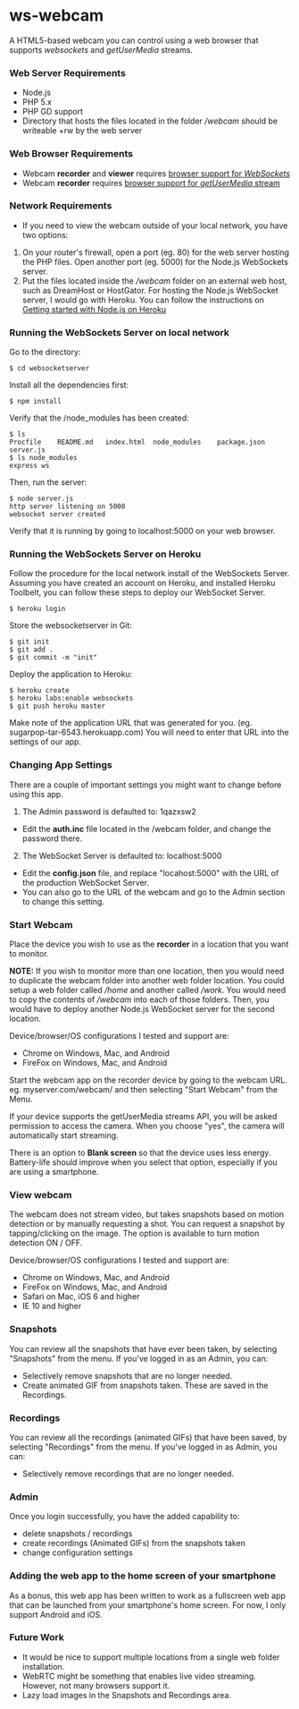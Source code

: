 ws-webcam
=========

A HTML5-based webcam you can control using a web browser that supports *websockets*
and *getUserMedia* streams.

### Web Server Requirements

* Node.js
* PHP 5.x
* PHP GD support
* Directory that hosts the files located in the folder */webcam* should be writeable
+rw by the web server

### Web Browser Requirements

* Webcam **recorder** and **viewer** requires [browser support for
*WebSockets*](http://caniuse.com/websockets)
* Webcam **recorder** requires [browser support for *getUserMedia*
stream](http://caniuse.com/stream)

### Network Requirements

* If you need to view the webcam outside of your local network, you have two
options:
 1. On your router's firewall, open a port (eg. 80) for the web server hosting
 the PHP files. Open another port (eg. 5000) for the Node.js WebSockets server.
 2. Put the files located inside the */webcam* folder on an external web host,
 such as DreamHost or HostGator. For hosting the Node.js WebSocket server, I
 would go with Heroku. You can follow the instructions on
 [Getting started with Node.js on
 Heroku](https://devcenter.heroku.com/articles/getting-started-with-nodejs)

### Running the WebSockets Server on local network

Go to the directory:

    $ cd websocketserver

Install all the dependencies first:

    $ npm install

Verify that the /node_modules has been created:

    $ ls
    Procfile	README.md	index.html	node_modules	package.json	server.js
    $ ls node_modules
    express	ws

Then, run the server:

    $ node server.js
    http server listening on 5000
    websocket server created

Verify that it is running by going to localhost:5000 on your web browser.

### Running the WebSockets Server on Heroku

Follow the procedure for the local network install of the WebSockets Server.
Assuming you have created an account on Heroku, and installed Heroku Toolbelt,
you can follow these steps to deploy our WebSocket Server.

    $ heroku login

Store the websocketserver in Git:

    $ git init
    $ git add .
    $ git commit -m "init"

Deploy the application to Heroku:

    $ heroku create
    $ heroku labs:enable websockets
    $ git push heroku master

Make note of the application URL that was generated for you.
(eg. sugarpop-tar-6543.herokuapp.com) You will need to enter that URL into the
settings of our app.

### Changing App Settings

There are a couple of important settings you might want to change before using
this app.

1. The Admin password is defaulted to: 1qazxsw2
  * Edit the **auth.inc** file located in the /webcam folder, and change the password there.
2. The WebSocket Server is defaulted to: localhost:5000
  * Edit the **config.json** file, and replace "locahost:5000" with the
URL of the production WebSocket Server.
  * You can also go to the URL of the webcam and go to the Admin section to
  change this setting.

### Start Webcam

Place the device you wish to use as the **recorder** in a location that you
want to monitor.

**NOTE:** If you wish to monitor more than one location, then you would
need to duplicate the webcam folder into another web folder location. You could
setup a web folder called */home* and another called */work*. You would need to
copy the contents of */webcam* into each of those folders. Then, you would have
to deploy another Node.js WebSocket server for the second location.

Device/browser/OS configurations I tested and support are:
* Chrome on Windows, Mac, and Android
* FireFox on Windows, Mac, and Android

Start the webcam app on the recorder device by going to the webcam URL.
eg. myserver.com/webcam/ and then selecting "Start Webcam" from the Menu.

If your device supports the getUserMedia streams API, you will be asked
permission to access the camera. When you choose "yes", the camera will
automatically start streaming.

There is an option to **Blank screen** so that the device uses less energy.
Battery-life should improve when you select that option, especially if you are using a smartphone.

### View webcam

The webcam does not stream video, but takes snapshots based on motion detection
or by manually requesting a shot. You can request a snapshot by tapping/clicking on
the image. The option is available to turn motion detection ON / OFF.

Device/browser/OS configurations I tested and support are:
* Chrome on Windows, Mac, and Android
* FireFox on Windows, Mac, and Android
* Safari on Mac, iOS 6 and higher
* IE 10 and higher

### Snapshots

You can review all the snapshots that have ever been taken, by selecting
"Snapshots" from the menu. If you've logged in as an Admin, you can:

* Selectively remove snapshots that are no longer needed.
* Create animated GIF from snapshots taken. These are saved in the Recordings.

### Recordings

You can review all the recordings (animated GIFs) that have been saved, by
selecting "Recordings" from the menu. If you've logged in as Admin, you can:

* Selectively remove recordings that are no longer needed.

### Admin

Once you login successfully, you have the added capability to:

* delete snapshots / recordings
* create recordings (Animated GIFs) from the snapshots taken
* change configuration settings

### Adding the web app to the home screen of your smartphone

As a bonus, this web app has been written to work as a fullscreen web app
that can be launched from your smartphone's home screen. For now, I only
support Android and iOS.

### Future Work

* It would be nice to support multiple locations from a single web folder
installation.
* WebRTC might be something that enables live video streaming. However, not
many browsers support it.
* Lazy load images in the Snapshots and Recordings area.
